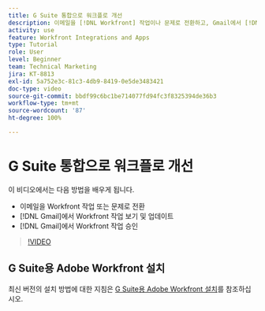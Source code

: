 ```yaml
---
title: G Suite 통합으로 워크플로 개선
description: 이메일을 [!DNL Workfront] 작업이나 문제로 전환하고, Gmail에서 [!DNL Workfront] 작업을 보고 업데이트하고, Gmail에서 [!DNL Workfront] 작업을 승인하는 방법에 대해 알아봅니다.
activity: use
feature: Workfront Integrations and Apps
type: Tutorial
role: User
level: Beginner
team: Technical Marketing
jira: KT-8813
exl-id: 5a752e3c-81c3-4db9-8419-0e5de3483421
doc-type: video
source-git-commit: bbdf99c6bc1be714077fd94fc3f8325394de36b3
workflow-type: tm+mt
source-wordcount: '87'
ht-degree: 100%

---
```


# G Suite 통합으로 워크플로 개선

이 비디오에서는 다음 방법을 배우게 됩니다.

* 이메일을 Workfront 작업 또는 문제로 전환
* [!DNL Gmail]에서 Workfront 작업 보기 및 업데이트
* [!DNL Gmail]에서 Workfront 작업 승인

>[!VIDEO](https://video.tv.adobe.com/v/335114/?quality=12&learn=on&enablevpops=1)

## G Suite용 Adobe Workfront 설치

최신 버전의 설치 방법에 대한 지침은 [G Suite용 Adobe Workfront 설치](https://experienceleague.adobe.com/docs/workfront/using/adobe-workfront-integrations/workfront-for-g-suite/install-workfront-for-gsuite.html)를 참조하십시오.
